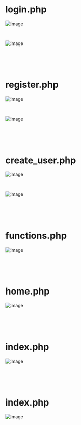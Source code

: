 
# login.php

![image](https://github.com/rudgh4493/WebProgramming/assets/70314961/31d1b2eb-3b81-42b5-b478-50f7b829079f)

<br>

![image](https://github.com/rudgh4493/WebProgramming/assets/70314961/635cce09-f92a-493c-ab32-ef9768d1842d)

<br><br><br>



# register.php 

![image](https://github.com/rudgh4493/WebProgramming/assets/70314961/1da6f40f-361e-4a98-adb5-1570bed72347)

<br>

![image](https://github.com/rudgh4493/WebProgramming/assets/70314961/61307772-07e8-414b-9cea-e25afd1d74bf)

<br><br><br>



# create_user.php 

![image](https://github.com/rudgh4493/WebProgramming/assets/70314961/ec0e204c-f307-4ee1-b2c3-cf3eae63e913)

<br>

![image](https://github.com/rudgh4493/WebProgramming/assets/70314961/44f19043-32e1-41d0-8e1b-9f366525b422)

<br><br><br>



# functions.php 

![image](https://github.com/rudgh4493/WebProgramming/assets/70314961/f212b791-bfeb-4172-a612-efb5ee0c5e6e)

<br><br><br>



# home.php 

![image](https://github.com/rudgh4493/WebProgramming/assets/70314961/d2cf42d3-7044-40cf-bde0-1cbcf72d9b36)

<br><br><br>



# index.php 

![image](https://github.com/rudgh4493/WebProgramming/assets/70314961/26795baa-d9db-461b-9cf8-54d21968013c)

<br><br><br>



# index.php 

![image](https://github.com/rudgh4493/WebProgramming/assets/70314961/13e0ff41-5db0-40dd-9790-ecf4153d7cc9)

<br><br><br>
